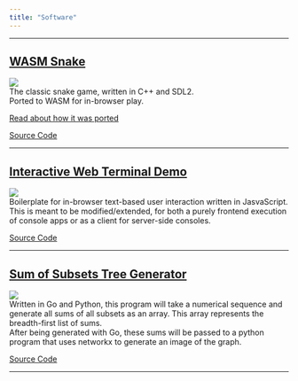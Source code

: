 ```yaml
---
title: "Software"
---
```


---
## [WASM Snake](/snake-wasm)  
![](/images/snake.png)  
The classic snake game, written in C++ and SDL2.  
Ported to WASM for in-browser play.

[Read about how it was ported](/posts/2020-07-13-sdl2-game-to-wasm/)  

[Source Code](https://github.com/mattConn/snake-game)  


---
## [Interactive Web Terminal Demo](/interactive-web-terminal)  
![](/images/terminal.png)  
Boilerplate for in-browser text-based user interaction written in JasvaScript.  
This is meant to be modified/extended, for both a purely frontend execution of console apps or as a client for server-side consoles.

[Source Code](https://github.com/mattConn/interactive-web-terminal)  


---

## [Sum of Subsets Tree Generator](/sum-subsets)  
![](/images/graph.png)  
Written in Go and Python, this program will take a numerical sequence and generate all sums of all subsets as an array. This array represents the breadth-first list of sums.  
After being generated with Go, these sums will be passed to a python program that uses networkx to generate an image of the graph.

[Source Code](https://github.com/mattConn/sum-subsets-tree-generator)  


---